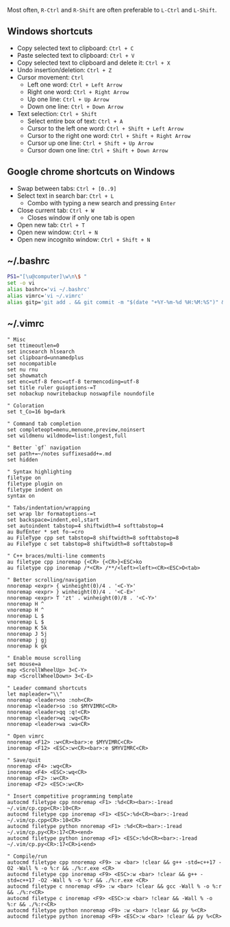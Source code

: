Most often, `R-Ctrl` and `R-Shift` are often preferable to `L-Ctrl` and `L-Shift`. 

## Windows shortcuts
- Copy selected text to clipboard: `Ctrl + C`
- Paste selected text to clipboard: `Ctrl + V`
- Copy selected text to clipboard and delete it: `Ctrl + X`
- Undo insertion/deletion: `Ctrl + Z`
- Cursor movement: `Ctrl`
   - Left one word: `Ctrl + Left Arrow`
   - Right one word: `Ctrl + Right Arrow`
   - Up one line: `Ctrl + Up Arrow`
   - Down one line: `Ctrl + Down Arrow`
- Text selection: `Ctrl + Shift`
   - Select entire box of text: `Ctrl + A`  
   - Cursor to the left one word: `Ctrl + Shift + Left Arrow` 
   - Cursor to the right one word: `Ctrl + Shift + Right Arrow`
   - Cursor up one line: `Ctrl + Shift + Up Arrow`
   - Cursor down one line: `Ctrl + Shift + Down Arrow`

## Google chrome shortcuts on Windows
- Swap between tabs: `Ctrl + [0..9]`
- Select text in search bar: `Ctrl + L`
  - Combo with typing a new search and pressing `Enter`
- Close current tab: `Ctrl + W`
  - Closes window if only one tab is open
- Open new tab: `Ctrl + T`
- Open new window: `Ctrl + N`
- Open new incognito window: `Ctrl + Shift + N`

## ~/.bashrc
```bash
PS1="[\u@computer]\w\n\$ "
set -o vi
alias bashrc='vi ~/.bashrc'
alias vimrc='vi ~/.vimrc'
alias gitp='git add . && git commit -m "$(date "+%Y-%m-%d %H:%M:%S")" && git push -f'
```

## ~/.vimrc
```vim
" Misc
set ttimeoutlen=0
set incsearch hlsearch
set clipboard=unnamedplus
set nocompatible
set nu rnu
set showmatch
set enc=utf-8 fenc=utf-8 termencoding=utf-8
set title ruler guioptions-=T
set nobackup nowritebackup noswapfile noundofile

" Coloration
set t_Co=16 bg=dark

" Command tab completion
set completeopt=menu,menuone,preview,noinsert
set wildmenu wildmode=list:longest,full

" Better `gf` navigation
set path+=~/notes suffixesadd+=.md
set hidden

" Syntax highlighting
filetype on
filetype plugin on
filetype indent on
syntax on

" Tabs/indentation/wrapping
set wrap lbr formatoptions-=t
set backspace=indent,eol,start
set autoindent tabstop=4 shiftwidth=4 softtabstop=4
au BufEnter * set fo-=cro
au FileType cpp set tabstop=8 shiftwidth=8 softtabstop=8
au FileType c set tabstop=8 shiftwidth=8 softtabstop=8

" C++ braces/multi-line comments
au filetype cpp inoremap {<CR> {<CR>}<ESC>ko
au filetype cpp inoremap /*<CR> /**/<left><left><CR><ESC>O<tab>

" Better scrolling/navigation
nnoremap <expr> { winheight(0)/4 . '<C-Y>'
nnoremap <expr> } winheight(0)/4 . '<C-E>'
nnoremap <expr> T 'zt' . winheight(0)/8 . '<C-Y>'
nnoremap H ^
vnoremap H ^
nnoremap L $
vnoremap L $
nnoremap K 5k
nnoremap J 5j
nnoremap j gj
nnoremap k gk

" Enable mouse scrolling
set mouse=a
map <ScrollWheelUp> 3<C-Y>
map <ScrollWheelDown> 3<C-E>

" Leader command shortcuts
let mapleader="\\"
nnoremap <leader>no :noh<CR>
nnoremap <leader>so :so $MYVIMRC<CR>
nnoremap <leader>qq :q!<CR>
nnoremap <leader>wq :wq<CR>
nnoremap <leader>wa :wa<CR>

" Open vimrc
nnoremap <F12> :w<CR><bar>:e $MYVIMRC<CR>
inoremap <F12> <ESC>:w<CR><bar>:e $MYVIMRC<CR>

" Save/quit
nnoremap <F4> :wq<CR>
inoremap <F4> <ESC>:wq<CR>
nnoremap <F2> :w<CR>
inoremap <F2> <ESC>:w<CR>

" Insert competitive programming template
autocmd filetype cpp nnoremap <F1> :%d<CR><bar>:-1read ~/.vim/cp.cpp<CR>:10<CR>
autocmd filetype cpp inoremap <F1> <ESC>:%d<CR><bar>:-1read ~/.vim/cp.cpp<CR>:10<CR>
autocmd filetype python nnoremap <F1> :%d<CR><bar>:-1read ~/.vim/cp.py<CR>:17<CR><end>
autocmd filetype python inoremap <F1> <ESC>:%d<CR><bar>:-1read ~/.vim/cp.py<CR>:17<CR>i<end>

" Compile/run
autocmd filetype cpp nnoremap <F9> :w <bar> !clear && g++ -std=c++17 -O2 -Wall % -o %:r && ./%:r.exe <CR>
autocmd filetype cpp inoremap <F9> <ESC>:w <bar> !clear && g++ -std=c++17 -O2 -Wall % -o %:r && ./%:r.exe <CR>
autocmd filetype c nnoremap <F9> :w <bar> !clear && gcc -Wall % -o %:r && ./%:r<CR>
autocmd filetype c inoremap <F9> <ESC>:w <bar> !clear && -Wall % -o %:r && ./%:r<CR>
autocmd filetype python nnoremap <F9> :w <bar> !clear && py %<CR>
autocmd filetype python inoremap <F9> <ESC>:w <bar> !clear && py %<CR>
```
